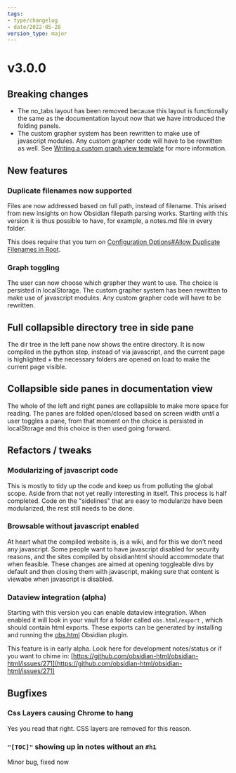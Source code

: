 ```yaml
---
tags:
- type/changelog
- date/2022-05-28
version_type: major
---
```

   
# v3.0.0   
   
## Breaking changes   
   
- The no_tabs layout has been removed because this layout is functionally the same as the documentation layout now that we have introduced the folding panels.   
- The custom grapher system has been rewritten to make use of javascript modules. Any custom grapher code will have to be rewritten as well. See [Writing a custom graph view template](../Configurations/Styling/Writing%20a%20custom%20graph%20view%20template.md) for more information.   
   
##  New features   
### Duplicate filenames now supported   
Files are now addressed based on full path, instead of filename. This arised from new insights on how Obsidian filepath parsing works. Starting with this version it is thus possible to have, for example, a notes.md file in every folder.    
   
This does require that you turn on [Configuration Options#Allow Duplicate Filenames in Root](../Configurations/Configuration%20Options.md#allow-duplicate-filenames-in-root).   
   
### Graph toggling   
The user can now choose which grapher they want to use. The choice is persisted in localStorage. The custom grapher system has been rewritten to make use of javascript modules. Any custom grapher code will have to be rewritten.   
   
## Full collapsible directory tree in side pane   
The dir tree in the left pane now shows the entire directory. It is now compiled in the python step, instead of via javascript, and the current page is highlighted + the necessary folders are opened on load to make the current page visible.   
   
## Collapsible side panes in documentation view   
The whole of the left and right panes are collapsible to make more space for reading. The panes are folded open/closed based on screen width *until* a user toggles a pane, from that moment on the choice is persisted in localStorage and this choice is then used going forward.   
   
## Refactors / tweaks   
### Modularizing of javascript code   
This is mostly to tidy up the code and keep us from polluting the global scope. Aside from that not yet really interesting in itself. This process is half completed. Code on the "sidelines" that are easy to modularize have been modularized, the rest still needs to be done.   
   
### Browsable without javascript enabled   
At heart what the compiled website is, is a wiki, and for this we don't need any javascript. Some people want to have javascript disabled for security reasons, and the sites compiled by obsidianhtml should accommodate that when feasible. These changes are aimed at opening toggleable divs by default and then closing them with javascript, making sure that content is viewabe when javascript is disabled.   
   
### Dataview integration (alpha)   
Starting with this version you can enable dataview integration. When enabled it will look in your vault for a folder called `obs.html/export` , which should contain html exports. These exports can be generated by installing and running the [obs.html](https://github.com/obsidian-html/obs.html) Obsidian plugin.   
   
This feature is in early alpha. Look here for development notes/status or if you want to chime in: [https://github.com/obsidian-html/obsidian-html/issues/271](https://github.com/obsidian-html/obsidian-html/issues/271)   
   
## Bugfixes   
### Css Layers causing Chrome to hang   
Yes you read that right. CSS layers are removed for this reason.   
   
### `"[TOC]"` showing up in notes without an `#h1`   
Minor bug, fixed now